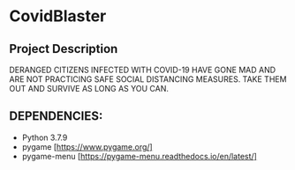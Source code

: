 # CovidBlaster

## Project Description
DERANGED CITIZENS INFECTED WITH COVID-19 HAVE GONE MAD AND ARE NOT PRACTICING SAFE SOCIAL DISTANCING MEASURES. TAKE THEM OUT AND SURVIVE AS LONG AS YOU CAN.

DEPENDENCIES:
- 
- Python 3.7.9
- pygame [https://www.pygame.org/]
- pygame-menu [https://pygame-menu.readthedocs.io/en/latest/]
